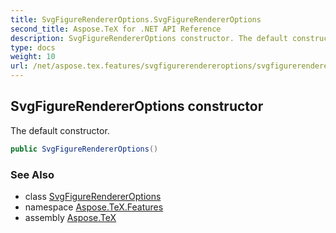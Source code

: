 ```yaml
---
title: SvgFigureRendererOptions.SvgFigureRendererOptions
second_title: Aspose.TeX for .NET API Reference
description: SvgFigureRendererOptions constructor. The default constructor
type: docs
weight: 10
url: /net/aspose.tex.features/svgfigurerendereroptions/svgfigurerendereroptions/
---
```

## SvgFigureRendererOptions constructor

The default constructor.

```csharp
public SvgFigureRendererOptions()
```

### See Also

* class [SvgFigureRendererOptions](../)
* namespace [Aspose.TeX.Features](../../svgfigurerendereroptions/)
* assembly [Aspose.TeX](../../../)


